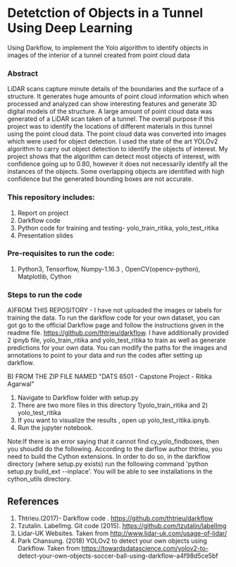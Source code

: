 # Detetction of Objects in a Tunnel Using Deep Learning
Using Darkflow, to implement the Yolo algorithm to identify objects in images of the interior of a tunnel created from point cloud data

### Abstract
LiDAR scans capture minute details of the boundaries and the surface of a structure. It generates huge amounts of point cloud information which when processed and analyzed can show interesting features and generate 3D digital models of the structure. A large amount of point cloud data was generated of a LiDAR scan taken of a tunnel.
The overall purpose if this project was to identify the locations of different materials in this tunnel using the point cloud data. The point cloud data was converted into images which were used for object detection. I used the state of the art YOLOv2 algorithm to carry out object detection to identify the objects of interest. My project shows that the algorithm can detect most objects of interest, with confidence going up to 0.80, however it does not necessarily identify all the instances of the objects. Some overlapping objects are identified with high confidence but the generated bounding boxes are not accurate.

### This repository includes:
1. Report on project
2. Darkflow code 
3. Python code for training and testing- yolo_train_ritika, yolo_test_ritika
3. Presentation slides                                        

### Pre-requisites to run the code:
1. Python3, Tensorflow, Numpy-1.16.3 , OpenCV(opencv-python), Matplotlib, Cython

### Steps to run the code

A)FROM THIS REPOSITORY - I have not uploaded the images or labels for training the data. 
To  run the darkflow code for your own dataset, you can got go to the official Darkflow page and follow the instructions given in the readme file. https://github.com/thtrieu/darkflow. I have additionally provided 2 ipnyb file, yolo_train_ritika and yolo_test_ritika to train as well as generate predictions for your own data. You can modify the paths for the images and annotations to point to your data and run the codes after setting up darkflow.

B) FROM THE ZIP FILE NAMED "DATS 6501 - Capstone Project - Ritika Agarwal"
1. Navigate to Darkflow folder with setup.py
2. There are two more files in this directory 1)yolo_train_ritika and 2) yolo_test_ritika
3. If you want to visualize the results , open up yolo_test_ritika.ipnyb.  
4. Run the jupyter notebook.
 
 Note:If there is an error saying that it cannot find cy_yolo_findboxes, then you shoudld do the following. According to the darflow author thtrieu, you need to  build the Cython extensions. In order to do so, in the darkflow directory (where setup.py exists) run the following command 'python setup.py build_ext --inplace'. You will be able to see installations in the cython_utils directory.
 
 ## References
 1. Thtrieu.(2017)- Darkflow code . https://github.com/thtrieu/darkflow 
 2. Tzutalin. LabelImg. Git code (2015). https://github.com/tzutalin/labelImg
 3. Lidar-UK Websites. Taken from http://www.lidar-uk.com/usage-of-lidar/
 4. Park Chansung. (2018) YOLOv2 to detect your own objects using Darkflow.  Taken from https://towardsdatascience.com/yolov2-to-      detect-your-own-objects-soccer-ball-using-darkflow-a4f98d5ce5bf
 
 

